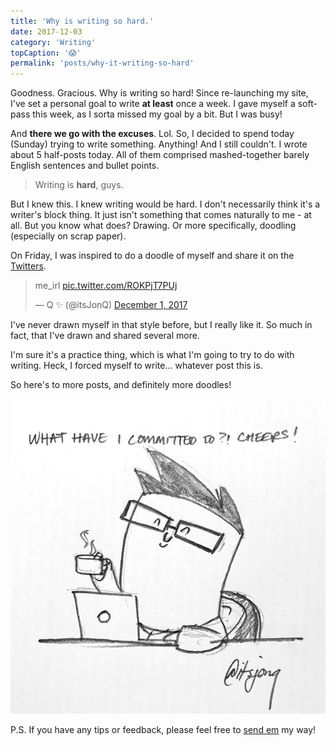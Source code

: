 ```yaml
---
title: 'Why is writing so hard.'
date: 2017-12-03
category: 'Writing'
topCaption: '😱'
permalink: 'posts/why-it-writing-so-hard'
---
```


Goodness. Gracious. Why is writing so hard! Since re-launching my site, I've set a personal goal to write **at least** once a week. I gave myself a soft-pass this week, as I sorta missed my goal by a bit. But I was busy!

And **there we go with the excuses**. Lol. So, I decided to spend today (Sunday) trying to write something. Anything! And I still couldn't. I wrote about 5 half-posts today. All of them comprised mashed-together barely English sentences and bullet points.

> Writing is **hard**, guys.

But I knew this. I knew writing would be hard. I don't necessarily think it's a writer's block thing. It just isn't something that comes naturally to me - at all. But you know what does? Drawing. Or more specifically, doodling (especially on scrap paper).

On Friday, I was inspired to do a doodle of myself and share it on the [Twitters](https://twitter.com/itsJonQ).

<blockquote class="twitter-tweet" data-lang="en"><p lang="en" dir="ltr">me_irl <a href="https://t.co/ROKPjT7PUj">pic.twitter.com/ROKPjT7PUj</a></p>&mdash; Q ✨ (@itsJonQ) <a href="https://twitter.com/itsJonQ/status/936646149737295872?ref_src=twsrc%5Etfw">December 1, 2017</a></blockquote>
<script async src="https://platform.twitter.com/widgets.js" charset="utf-8"></script>

I've never drawn myself in that style before, but I really like it. So much in fact, that I've drawn and shared several more.

I'm sure it's a practice thing, which is what I'm going to try to do with writing. Heck, I forced myself to write… whatever post this is.

So here's to more posts, and definitely more doodles!

![What have I committed to? Cheers!](./images/me_irl/committed.jpg)

P.S. If you have any tips or feedback, please feel free to [send em](/contact) my way!
